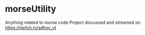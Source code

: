 # morseUtility
Anything related to morse code
Project discussed and streamed on https://twitch.tv/adhoc_yt